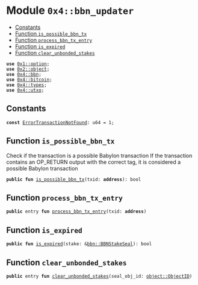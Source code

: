 
<a name="0x4_bbn_updater"></a>

# Module `0x4::bbn_updater`



-  [Constants](#@Constants_0)
-  [Function `is_possible_bbn_tx`](#0x4_bbn_updater_is_possible_bbn_tx)
-  [Function `process_bbn_tx_entry`](#0x4_bbn_updater_process_bbn_tx_entry)
-  [Function `is_expired`](#0x4_bbn_updater_is_expired)
-  [Function `clear_unbonded_stakes`](#0x4_bbn_updater_clear_unbonded_stakes)


<pre><code><b>use</b> <a href="">0x1::option</a>;
<b>use</b> <a href="">0x2::object</a>;
<b>use</b> <a href="bbn.md#0x4_bbn">0x4::bbn</a>;
<b>use</b> <a href="bitcoin.md#0x4_bitcoin">0x4::bitcoin</a>;
<b>use</b> <a href="types.md#0x4_types">0x4::types</a>;
<b>use</b> <a href="utxo.md#0x4_utxo">0x4::utxo</a>;
</code></pre>



<a name="@Constants_0"></a>

## Constants


<a name="0x4_bbn_updater_ErrorTransactionNotFound"></a>



<pre><code><b>const</b> <a href="bbn_updater.md#0x4_bbn_updater_ErrorTransactionNotFound">ErrorTransactionNotFound</a>: u64 = 1;
</code></pre>



<a name="0x4_bbn_updater_is_possible_bbn_tx"></a>

## Function `is_possible_bbn_tx`

Check if the transaction is a possible Babylon transaction
If the transaction contains an OP_RETURN output with the correct tag, it is considered a possible Babylon transaction


<pre><code><b>public</b> <b>fun</b> <a href="bbn_updater.md#0x4_bbn_updater_is_possible_bbn_tx">is_possible_bbn_tx</a>(txid: <b>address</b>): bool
</code></pre>



<a name="0x4_bbn_updater_process_bbn_tx_entry"></a>

## Function `process_bbn_tx_entry`



<pre><code><b>public</b> entry <b>fun</b> <a href="bbn_updater.md#0x4_bbn_updater_process_bbn_tx_entry">process_bbn_tx_entry</a>(txid: <b>address</b>)
</code></pre>



<a name="0x4_bbn_updater_is_expired"></a>

## Function `is_expired`



<pre><code><b>public</b> <b>fun</b> <a href="bbn_updater.md#0x4_bbn_updater_is_expired">is_expired</a>(stake: &<a href="bbn.md#0x4_bbn_BBNStakeSeal">bbn::BBNStakeSeal</a>): bool
</code></pre>



<a name="0x4_bbn_updater_clear_unbonded_stakes"></a>

## Function `clear_unbonded_stakes`



<pre><code><b>public</b> entry <b>fun</b> <a href="bbn_updater.md#0x4_bbn_updater_clear_unbonded_stakes">clear_unbonded_stakes</a>(seal_obj_id: <a href="_ObjectID">object::ObjectID</a>)
</code></pre>
